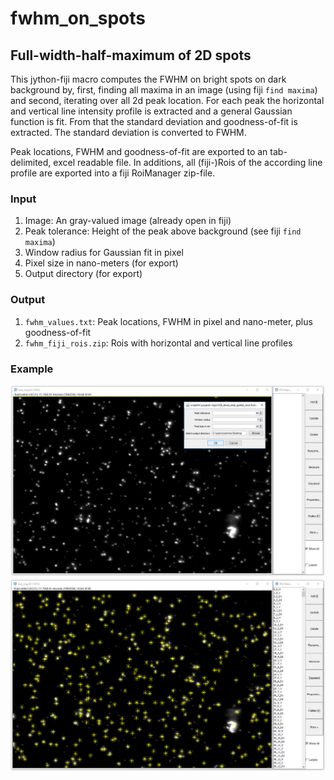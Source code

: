 # fwhm_on_spots
## Full-width-half-maximum of 2D spots
This jython-fiji macro computes the FWHM on bright spots on dark background by, 
first, finding all maxima in an image (using fiji `find maxima`) and second, iterating 
over all 2d peak location. For each peak the horizontal and vertical line intensity 
profile is extracted and a general Gaussian function is fit. From that the standard
deviation and goodness-of-fit is extracted. The standard deviation is converted 
to FWHM.

Peak locations, FWHM and goodness-of-fit are exported to an tab-delimited, excel
readable file. In additions, all (fiji-)Rois of the according line profile are 
exported into a fiji RoiManager zip-file.

### Input
1. Image: An gray-valued image (already open in fiji)
2. Peak tolerance: Height of the peak above background (see fiji `find maxima`)
3. Window radius for Gaussian fit in pixel
4. Pixel size in nano-meters (for export)
5. Output directory (for export)

### Output
1. `fwhm_values.txt`: Peak locations, FWHM in pixel and nano-meter, plus goodness-of-fit
2. `fwhm_fiji_rois.zip`: Rois with horizontal and vertical line profiles

### Example
![Example Img](exp_0.png "Example peaks")
![Example Rois](exp_1.png "Detected Rois")




